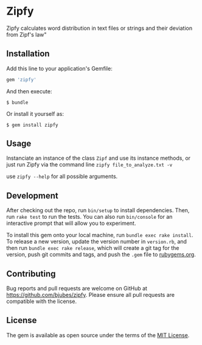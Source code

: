 # Zipfy

Zipfy calculates word distribution in text files or strings and their deviation from Zipf's law"

## Installation

Add this line to your application's Gemfile:

```ruby
gem 'zipfy'
```

And then execute:

    $ bundle

Or install it yourself as:

    $ gem install zipfy

## Usage

Instanciate an instance of the class `Zipf` and use its instance methods, or just run Zipfy via the command line
`zipfy file_to_analyze.txt -v`

use `zipfy --help` for all possible arguments.

## Development

After checking out the repo, run `bin/setup` to install dependencies. Then, run `rake test` to run the tests. You can also run `bin/console` for an interactive prompt that will allow you to experiment.

To install this gem onto your local machine, run `bundle exec rake install`. To release a new version, update the version number in `version.rb`, and then run `bundle exec rake release`, which will create a git tag for the version, push git commits and tags, and push the `.gem` file to [rubygems.org](https://rubygems.org).

## Contributing

Bug reports and pull requests are welcome on GitHub at https://github.com/bjubes/zipfy. Please ensure all pull requests are compatible with the license.


## License

The gem is available as open source under the terms of the [MIT License](http://opensource.org/licenses/MIT).


